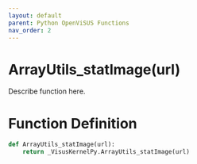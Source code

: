 ```yaml
---
layout: default
parent: Python OpenViSUS Functions
nav_order: 2
---
```


# ArrayUtils_statImage(url)

Describe function here.

# Function Definition

```python
def ArrayUtils_statImage(url):
    return _VisusKernelPy.ArrayUtils_statImage(url)
```